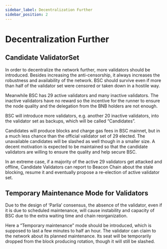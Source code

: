 ```yaml
---
sidebar_label: Decentralization Further
sidebar_position: 2
---
```


# Decentralization Further

## Candidate ValidatorSet
In order to decentralize the network further, more validators should be introduced. Besides increasing the anti-censorship, it always increases the robustness and availability of the network. BSC should survive even if more than half of the validator set were censored or taken down in a hostile way.

Meanwhile BSC has 29 active validators and many inactive validators. The inactive validators have no reward so the incentive for the runner to ensure the node quality and the delegation from the BNB holders are not enough.

BSC will introduce more validators, e.g. another 20 inactive validators, into the validator set as backups, which will be called “Candidates”.

Candidates will produce blocks and charge gas fees in BSC mainnet, but in a much less chance than the official validator set of 29 elected. The unavailable candidates will be slashed as well though in a smaller size. A decent motivation is expected to be maintained so that the candidate validators are willing to ensure the quality and help secure BSC.

In an extreme case, if a majority of the active 29 validators get attacked and offline, Candidate Validators can report to Beacon Chain about the stale blocking, resume it and eventually propose a re-election of active validator set.

## Temporary Maintenance Mode for Validators
Due to the design of ‘Parlia’ consensus, the absence of the validator, even if it is due to scheduled maintenance, will cause instability and capacity of BSC due to the extra waiting time and chain reorganization.

Here a “Temporary maintenance” mode should be introduced, which is supposed to last a few minutes to half an hour. The validator can claim to the network about its planned maintenance. Its seat will be temporarily dropped from the block producing rotation, though it will still be slashed.